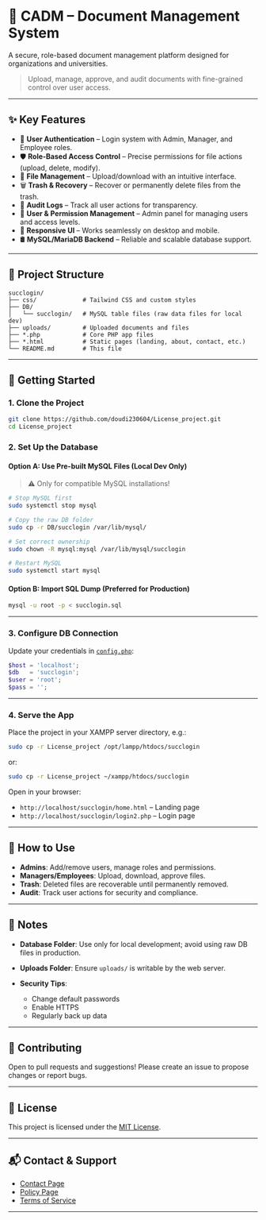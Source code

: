 # 📂 CADM – Document Management System

A secure, role-based document management platform designed for organizations and universities.

> Upload, manage, approve, and audit documents with fine-grained control over user access.

---

## ✨ Key Features

* 🔐 **User Authentication** – Login system with Admin, Manager, and Employee roles.
* 🛡️ **Role-Based Access Control** – Precise permissions for file actions (upload, delete, modify).
* 📁 **File Management** – Upload/download with an intuitive interface.
* 🗑️ **Trash & Recovery** – Recover or permanently delete files from the trash.
* 📜 **Audit Logs** – Track all user actions for transparency.
* 👥 **User & Permission Management** – Admin panel for managing users and access levels.
* 📱 **Responsive UI** – Works seamlessly on desktop and mobile.
* 🛢️ **MySQL/MariaDB Backend** – Reliable and scalable database support.

---

## 📁 Project Structure

```text
succlogin/
├── css/             # Tailwind CSS and custom styles
├── DB/
│   └── succlogin/   # MySQL table files (raw data files for local dev)
├── uploads/         # Uploaded documents and files
├── *.php            # Core PHP app files
├── *.html           # Static pages (landing, about, contact, etc.)
└── README.md        # This file
```

---

## 🚀 Getting Started

### 1. Clone the Project

```bash
git clone https://github.com/doudi230604/License_project.git
cd License_project
```

### 2. Set Up the Database

#### Option A: Use Pre-built MySQL Files (Local Dev Only)

> ⚠️ Only for compatible MySQL installations!

```bash
# Stop MySQL first
sudo systemctl stop mysql

# Copy the raw DB folder
sudo cp -r DB/succlogin /var/lib/mysql/

# Set correct ownership
sudo chown -R mysql:mysql /var/lib/mysql/succlogin

# Restart MySQL
sudo systemctl start mysql
```

#### Option B: Import SQL Dump (Preferred for Production)

```bash
mysql -u root -p < succlogin.sql
```

---

### 3. Configure DB Connection

Update your credentials in [`config.php`](config.php):

```php
$host = 'localhost';
$db   = 'succlogin';
$user = 'root';
$pass = '';
```

---

### 4. Serve the App

Place the project in your XAMPP server directory, e.g.:

```bash
sudo cp -r License_project /opt/lampp/htdocs/succlogin
```

or:

```bash
sudo cp -r License_project ~/xampp/htdocs/succlogin
```

Open in your browser:

* `http://localhost/succlogin/home.html` – Landing page
* `http://localhost/succlogin/login2.php` – Login page

---

## 🧪 How to Use

* **Admins**: Add/remove users, manage roles and permissions.
* **Managers/Employees**: Upload, download, approve files.
* **Trash**: Deleted files are recoverable until permanently removed.
* **Audit**: Track user actions for security and compliance.

---

## 📌 Notes

* **Database Folder**: Use only for local development; avoid using raw DB files in production.
* **Uploads Folder**: Ensure `uploads/` is writable by the web server.
* **Security Tips**:

  * Change default passwords
  * Enable HTTPS
  * Regularly back up data

---

## 🤝 Contributing

Open to pull requests and suggestions!
Please create an issue to propose changes or report bugs.

---

## 🪪 License

This project is licensed under the [MIT License](LICENSE).

---

## 📬 Contact & Support

* [Contact Page](contactus.html)
* [Policy Page](policies.html)
* [Terms of Service](termesService.html)

---